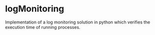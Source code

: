 # logMonitoring
Implementation of a log monitoring solution in python which verifies the execution time of running processes.
